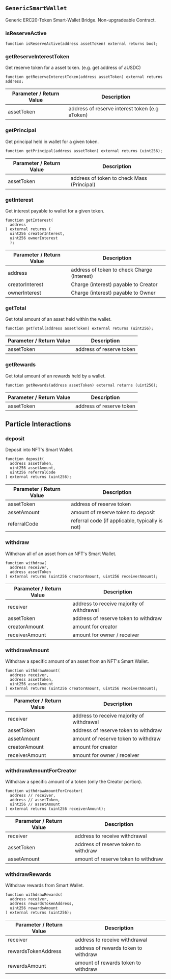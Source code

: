 ## `GenericSmartWallet`

Generic ERC20-Token Smart-Wallet Bridge. Non-upgradeable Contract.
### isReserveActive
```
function isReserveActive(address assetToken) external returns bool;
```
### getReserveInterestToken

Get reserve token for a asset token. (e.g. get address of aUSDC)

```
function getReserveInterestToken(address assetToken) external returns address;
```

| Parameter / Return Value | Description |
|--------------------------| ------------ |
| assetToken | address of reserve interest token (e.g aToken)|

### getPrincipal

Get principal held in wallet for a given token.

```
function getPrincipal(address assetToken) external returns (uint256);
```

| Parameter / Return Value | Description |
|--------------------------| ------------ |
| assetToken | address of token to check Mass (Principal) |
### getInterest

Get interest payable to wallet for a given token.

```
function getInterest(
  address
) external returns (
  uint256 creatorInterest, 
  uint256 ownerInterest
  );
```

| Parameter / Return Value | Description |
|--------------------------| ------------ |
| address | address of token to check Charge (Interest)|
| creatorInterest | Charge (interest) payable to Creator |
| ownerInterest | Charge (interest) payable to Owner |

### getTotal

Get total amount of an asset held within the wallet.

```
function getTotal(address assetToken) external returns (uint256);
```

| Parameter / Return Value | Description |
|--------------------------| ------------ |
| assetToken | address of reserve token|


### getRewards

Get total amount of an rewards held by a wallet.

```
function getRewards(address assetToken) external returns (uint256);
```

| Parameter / Return Value | Description |
|--------------------------| ------------ |
| assetToken | address of reserve token|


## Particle Interactions

### deposit

Deposit into NFT's Smart Wallet.

```
function deposit(
  address assetToken, 
  uint256 assetAmount, 
  uint256 referralCode
) external returns (uint256);
```

| Parameter / Return Value | Description |
|--------------------------| ------------ |
| assetToken | address of reserve token|
| assetAmount | amount of reserve token to deposit |
| referralCode | referral code (if applicable, typically is not) |


### withdraw

Withdraw all of an asset from an NFT's Smart Wallet.

```
function withdraw(
  address receiver, 
  address assetToken
) external returns (uint256 creatorAmount, uint256 receiverAmount);
```

| Parameter / Return Value | Description |
|--------------------------| ------------ |
| receiver | address to receive majority of withdrawal |
| assetToken | address of reserve token to withdraw |
| creatorAmount | amount for creator |
| receiverAmount | amount for owner / receiver |

### withdrawAmount

Withdraw a specific amount of an asset from an NFT's Smart Wallet.

```
function withdrawAmount(
  address receiver, 
  address assetToken, 
  uint256 assetAmount
) external returns (uint256 creatorAmount, uint256 receiverAmount);
```

| Parameter / Return Value | Description |
|--------------------------| ------------ |
| receiver | address to receive majority of withdrawal |
| assetToken | address of reserve token to withdraw|
| assetAmount | amount of reserve token to withdraw|
| creatorAmount | amount for creator |
| receiverAmount | amount for owner / receiver |


### withdrawAmountForCreator

Withdraw a specific amount of a token (only the Creator portion).

```
function withdrawAmountForCreator(
  address // receiver, 
  address // assetToken, 
  uint256 // assetAmount
) external returns (uint256 receiverAmount);
```

| Parameter / Return Value | Description |
|--------------------------| ------------ |
| receiver | address to receive withdrawal |
| assetToken | address of reserve token to withdraw|
| assetAmount | amount of reserve token to withdraw|

### withdrawRewards

Withdraw rewards from Smart Wallet.

```
function withdrawRewards(
  address receiver, 
  address rewardsTokenAddress, 
  uint256 rewardsAmount
) external returns (uint256);
```

| Parameter / Return Value | Description |
|--------------------------| ------------ |
| receiver | address to receive withdrawal |
| rewardsTokenAddress | address of rewards token to withdraw|
| rewardsAmount | amount of rewards token to withdraw|